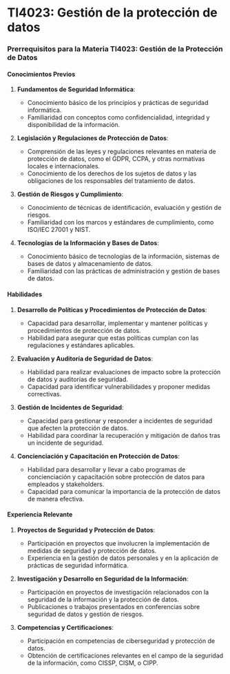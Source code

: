 # TI4023: Gestión de la protección de datos

### Prerrequisitos para la Materia TI4023: Gestión de la Protección de Datos

#### Conocimientos Previos
1. **Fundamentos de Seguridad Informática**:
   - Conocimiento básico de los principios y prácticas de seguridad informática.
   - Familiaridad con conceptos como confidencialidad, integridad y disponibilidad de la información.

2. **Legislación y Regulaciones de Protección de Datos**:
   - Comprensión de las leyes y regulaciones relevantes en materia de protección de datos, como el GDPR, CCPA, y otras normativas locales e internacionales.
   - Conocimiento de los derechos de los sujetos de datos y las obligaciones de los responsables del tratamiento de datos.

3. **Gestión de Riesgos y Cumplimiento**:
   - Conocimiento de técnicas de identificación, evaluación y gestión de riesgos.
   - Familiaridad con los marcos y estándares de cumplimiento, como ISO/IEC 27001 y NIST.

4. **Tecnologías de la Información y Bases de Datos**:
   - Conocimiento básico de tecnologías de la información, sistemas de bases de datos y almacenamiento de datos.
   - Familiaridad con las prácticas de administración y gestión de bases de datos.

#### Habilidades
1. **Desarrollo de Políticas y Procedimientos de Protección de Datos**:
   - Capacidad para desarrollar, implementar y mantener políticas y procedimientos de protección de datos.
   - Habilidad para asegurar que estas políticas cumplan con las regulaciones y estándares aplicables.

2. **Evaluación y Auditoría de Seguridad de Datos**:
   - Habilidad para realizar evaluaciones de impacto sobre la protección de datos y auditorías de seguridad.
   - Capacidad para identificar vulnerabilidades y proponer medidas correctivas.

3. **Gestión de Incidentes de Seguridad**:
   - Capacidad para gestionar y responder a incidentes de seguridad que afecten la protección de datos.
   - Habilidad para coordinar la recuperación y mitigación de daños tras un incidente de seguridad.

4. **Concienciación y Capacitación en Protección de Datos**:
   - Habilidad para desarrollar y llevar a cabo programas de concienciación y capacitación sobre protección de datos para empleados y stakeholders.
   - Capacidad para comunicar la importancia de la protección de datos de manera efectiva.

#### Experiencia Relevante
1. **Proyectos de Seguridad y Protección de Datos**:
   - Participación en proyectos que involucren la implementación de medidas de seguridad y protección de datos.
   - Experiencia en la gestión de datos personales y en la aplicación de prácticas de seguridad informática.

2. **Investigación y Desarrollo en Seguridad de la Información**:
   - Participación en proyectos de investigación relacionados con la seguridad de la información y la protección de datos.
   - Publicaciones o trabajos presentados en conferencias sobre seguridad de datos y gestión de riesgos.

3. **Competencias y Certificaciones**:
   - Participación en competencias de ciberseguridad y protección de datos.
   - Obtención de certificaciones relevantes en el campo de la seguridad de la información, como CISSP, CISM, o CIPP.
